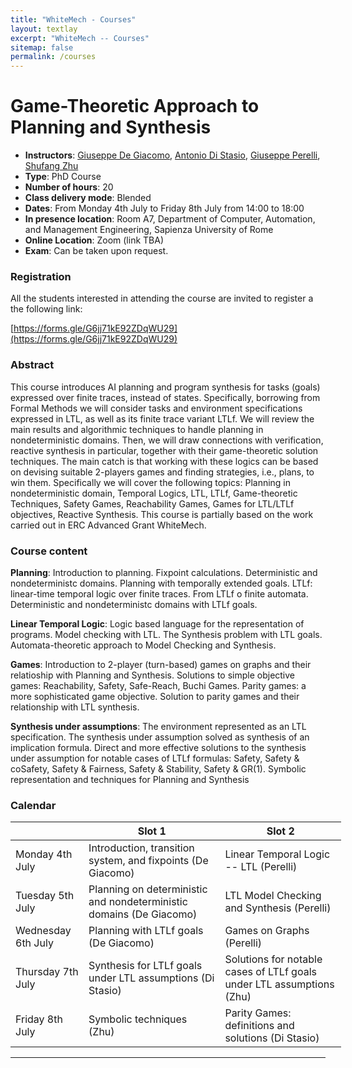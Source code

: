 ```yaml
---
title: "WhiteMech - Courses"
layout: textlay
excerpt: "WhiteMech -- Courses"
sitemap: false
permalink: /courses
---
```




# Game-Theoretic Approach to Planning and Synthesis

- **Instructors**: [Giuseppe De Giacomo](https://www.dis.uniroma1.it/degiacom/), [Antonio Di Stasio](https://www.dis.uniroma1.it/users/antonio_di-stasio), [Giuseppe Perelli](https://giuseppeperelli.github.io/), [Shufang Zhu](https://shufang-zhu.github.io/) 
- **Type**: PhD Course
- **Number of hours**: 20
- **Class delivery mode**: Blended
- **Dates**: From Monday 4th July to Friday 8th July from 14:00 to 18:00
- **In presence location**: Room A7, Department of Computer, Automation, and Management Engineering, Sapienza University of Rome
- **Online Location**: Zoom (link TBA)
- **Exam**: Can be taken upon request.

<!-- - **Registration**: [Here](https://forms.gle/G6jj71kE92ZDqWU29) -->

### Registration
All the students interested in attending the course are invited to register a the following link:

[https://forms.gle/G6jj71kE92ZDqWU29](https://forms.gle/G6jj71kE92ZDqWU29)

### Abstract

This course introduces AI planning and program synthesis for tasks (goals) expressed over finite traces, instead of states. Specifically, borrowing from Formal Methods we will consider tasks and environment specifications expressed in LTL, as well as its finite trace variant LTLf.  We will review the main results and algorithmic techniques to handle planning in nondeterministic domains. Then, we will draw connections with verification, reactive synthesis in particular, together with their game-theoretic solution techniques. The main catch is that working with these logics can be based on devising suitable 2-players games and finding strategies, i.e., plans, to win them.
Specifically we will cover the following topics: Planning in nondeterministic domain, Temporal Logics, LTL, LTLf, Game-theoretic Techniques, Safety Games, Reachability Games, Games for LTL/LTLf objectives, Reactive Synthesis. This course is partially based on the work carried out in ERC Advanced Grant WhiteMech.

### Course content

<!-- ###### Planning -->
<b>Planning</b>:
Introduction to planning. Fixpoint calculations. Deterministic and nondeterministc domains. Planning with temporally extended goals. LTLf: linear-time temporal logic over finite traces. From LTLf o finite automata. Deterministic and nondeterministc domains with LTLf goals.

<!-- ###### Synthesis -->
<b>Linear Temporal Logic</b>: Logic based language for the representation of programs. Model checking with LTL. The Synthesis problem with LTL goals. Automata-theoretic approach to Model Checking and Synthesis.

<!-- ###### Games -->
<b>Games</b>:
Introduction to 2-player (turn-based) games on graphs and their relatioship with Planning and Synthesis. Solutions to simple objective games: Reachability, Safety, Safe-Reach, Buchi Games.
Parity games: a more sophisticated game objective. Solution to parity games and their relationship with LTL synthesis.

<!-- ###### Synthesis under assumptions -->
<b>Synthesis under assumptions</b>:
The environment represented as an LTL specification. The synthesis under assumption solved as synthesis of an implication formula. Direct and more effective solutions to the synthesis under assumption for notable cases of LTLf formulas: Safety, Safety & coSafety, Safety & Fairness, Safety & Stability, Safety & GR(1). Symbolic representation and techniques for Planning and Synthesis



### Calendar


<table style="width:105%">
  <thead>
    <tr>
      <th></th>
      <th>Slot 1</th>
      <th>Slot 2</th>
    </tr>
  </thead>
  <tbody>
    <tr>
      <td>Monday 4th July</td>
      <td>Introduction, transition system, and fixpoints (De Giacomo)</td>
      <td>Linear Temporal Logic -- LTL (Perelli)</td>
    </tr>
    <tr>
      <td>Tuesday 5th July</td>
      <td>Planning on deterministic and nondeterministic domains (De Giacomo)</td>
      <td>LTL Model Checking and Synthesis (Perelli)</td>
    </tr>
    <tr>
      <td>Wednesday 6th July </td>
      <td>Planning with LTLf goals (De Giacomo) </td>
      <td>Games on Graphs (Perelli) </td>
    </tr>
    <tr>
      <td>Thursday 7th July</td>
      <td>Synthesis for LTLf goals under LTL assumptions (Di Stasio) </td>
      <td>Solutions for notable cases of LTLf goals under LTL assumptions (Zhu) </td>
    </tr>
    <tr>
      <td>Friday 8th July</td>
      <td>Symbolic techniques (Zhu)</td>
      <td>Parity Games: definitions and solutions (Di Stasio)</td>
    </tr>
  </tbody>
</table>


<!--|                       | Slot 1                                                      | Slot 2 |
| ----------------------| ---------------                                             | --------------- |
| Monday 4th July       | Introduction to Planning (De Giacomo)                       | Introduction to LTL Synthesis (Perelli) |
| Tuesday 5th July      | LTLf goals (De Giacomo)                                     | Games on Graphs (Perelli |
| Wednesday 6th July    | Synthesis for LTLf goals under LTL assumptions (Di Stasio)  | Solutions for notable cases of LTLf goals under LTL assumptions (Zhu) |
| Thursday 7th July     | Parity Games: definitions and solutions (Di Stasio/Perelli) | Mandatory Stop Actions (Zhu) |
| Friday 8th July       | Symbolic techniques - basics (Di Stasio/Zhu                 | Symbolic techniques for synthesis (Di Stasio/Zhu) |-->


-----
